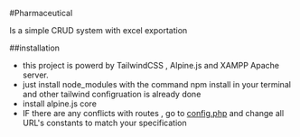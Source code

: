#Pharmaceutical 

Is a simple CRUD system with excel exportation

##installation
* this project is powerd by TailwindCSS , Alpine.js and XAMPP Apache server.
* just install node_modules with the command npm install in your terminal and other tailwind configruation is already done
* install alpine.js core
* IF there are  any conflicts with routes , go to [config.php](/config.php) and change all URL's constants to match your specification 
